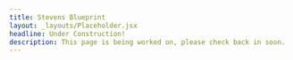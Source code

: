 ```yaml
---
title: Stevens Blueprint
layout: _layouts/Placeholder.jsx
headline: Under Construction!
description: This page is being worked on, please check back in soon.
---
```


<!-- ---
UNCOMMENT TO SHOW MOCK BLOG POSTS

title: Stevens Blueprint
layout: _layouts/Blog.jsx
headline: Stevens Blueprint Blog
description: Keep up with our student run organization's latest accomplishments and mishaps.
posts:
  - name_post: example1
    image: "/assets/events/google_event.jpg"
    date: "10, May 2024"
    tag: "Project"
  - name_post: example2
    image: "/assets/events/google_event_1.jpg"
    date: "10, May 2024"
    tag: "Project"
  - name_post: example3
    image: "/assets/events/google_event_2.jpg"
    date: "10, May 2024"
    tag: "Project"
  - name_post: example4
    image: "/assets/events/google_event.jpg"
    date: "10, May 2024"
    tag: "Project"
  - name_post: example5
    image: "/assets/events/google_event_1.jpg"
    date: "10, May 2024"
    tag: "Project"
  - name_post: example6
    image: "/assets/events/google_event_2.jpg"
    date: "10, May 2024"
    tag: "Project"
--- -->
